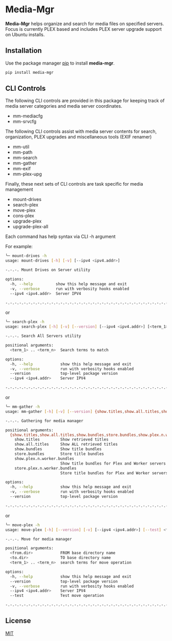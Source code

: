 # Media-Mgr

**Media-Mgr** helps organize and search for media files on specified servers. Focus is currently PLEX based and includes PLEX server upgrade support on Ubuntu installs.

## Installation

Use the package manager [pip](https://pip.pypa.io/en/stable/) to install **media-mgr**.

```bash
pip install media-mgr
```

## CLI Controls

The following CLI controls are provided in this package for keeping track of media server categories and media server coordinates.

* mm-mediacfg
* mm-srvcfg

The following CLI controls assist with media server contents for search, organization, PLEX upgrades and miscellaneous tools (EXIF renamer)

* mm-util
* mm-path
* mm-search
* mm-gather
* mm-exif
* mm-plex-upg

Finally, these next sets of CLI controls are task specific for media management

* mount-drives
* search-plex
* move-plex
* cons-plex
* upgrade-plex
* upgrade-plex-all

Each command has help syntax via CLI -h argument

For example:

```bash
╰─ mount-drives -h                                                                                                                                                                                                      ─╯
usage: mount-drives [-h] [-v] [--ipv4 <ipv4.addr>]

-.-.-. Mount Drives on Server utility

options:
  -h, --help          show this help message and exit
  -v, --verbose       run with verbosity hooks enabled
  --ipv4 <ipv4.addr>  Server IPV4

-.-.-.-.-.-.-.-.-.-.-.-.-.-.-.-.-.-.-.-.-.-.-.-.-.-.-.-.-.-.-.-.-.-.-.-.-.-.-.-.
```

or

```bash
╰─ search-plex -h                                                                                                                                                                                                       ─╯
usage: search-plex [-h] [-v] [--version] [--ipv4 <ipv4.addr>] [<term_1> .. <term_n> ...]

-.-.-. Search All Servers utility

positional arguments:
  <term_1> .. <term_n>  Search terms to match

options:
  -h, --help            show this help message and exit
  -v, --verbose         run with verbosity hooks enabled
  --version             top-level package version
  --ipv4 <ipv4.addr>    Server IPV4

-.-.-.-.-.-.-.-.-.-.-.-.-.-.-.-.-.-.-.-.-.-.-.-.-.-.-.-.-.-.-.-.-.-.-.-.-.-.-.-.
```

or

```bash
╰─ mm-gather -h                                                                                                                                                                                                         ─╯
usage: mm-gather [-h] [-v] [--version] {show.titles,show.all.titles,show.bundles,store.bundles,show.plex.n.worker.bundles,store.plex.n.worker.bundles} ...

-.-.-. Gathering for media manager

positional arguments:
  {show.titles,show.all.titles,show.bundles,store.bundles,show.plex.n.worker.bundles,store.plex.n.worker.bundles}
    show.titles         Show retrieved titles
    show.all.titles     Show ALL retrieved titles
    show.bundles        Show title bundles
    store.bundles       Store title bundles
    show.plex.n.worker.bundles
                        Show title bundles for Plex and Worker servers
    store.plex.n.worker.bundles
                        Store title bundles for Plex and Worker servers

options:
  -h, --help            show this help message and exit
  -v, --verbose         run with verbosity hooks enabled
  --version             top-level package version

-.-.-.-.-.-.-.-.-.-.-.-.-.-.-.-.-.-.-.-.-.-.-.-.-.-.-.-.-.-.-.-.-.-.-.-.-.-.-.-.
```

or

```bash
╰─ move-plex -h                                                                                                                                                                                                         ─╯
usage: move-plex [-h] [--version] [-v] [--ipv4 <ipv4.addr>] [--test] <from.dir> <to.dir> ...

-.-.-. Move for media manager

positional arguments:
  <from.dir>            FROM base directory name
  <to.dir>              TO base directory name
  <term_1> .. <term_n>  search terms for move operation

options:
  -h, --help            show this help message and exit
  --version             top-level package version
  -v, --verbose         run with verbosity hooks enabled
  --ipv4 <ipv4.addr>    Server IPV4
  --test                Test move operation

-.-.-.-.-.-.-.-.-.-.-.-.-.-.-.-.-.-.-.-.-.-.-.-.-.-.-.-.-.-.-.-.-.-.-.-.-.-.-.-.
```

## License

[MIT](https://choosealicense.com/licenses/mit/)

